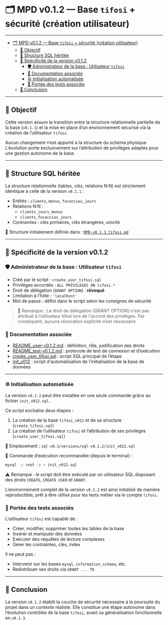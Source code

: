 # 🗂️ MPD v0.1.2 — Base `tifosi` + sécurité (création utilisateur)

---

- [🗂️ MPD v0.1.2 — Base `tifosi` + sécurité (création utilisateur)](#️-mpd-v012--base-tifosi--sécurité-création-utilisateur)
  - [🎯 Objectif](#-objectif)
  - [🧱 Structure SQL héritée](#-structure-sql-héritée)
  - [🔐 Spécificité de la version v0.1.2](#-spécificité-de-la-version-v012)
    - [🛡️ Administrateur de la base : Utilisateur `tifosi`](#️-administrateur-de-la-base--utilisateur-tifosi)
    - [📎 Documentation associée](#-documentation-associée)
    - [⚙️ Initialisation automatisée](#️-initialisation-automatisée)
    - [🧪 Portée des tests associés](#-portée-des-tests-associés)
  - [🧭 Conclusion](#-conclusion)

---

## 🎯 Objectif

Cette version assure la transition entre la structure relationnelle partielle de la base (`v0.1.1`) et la mise en place d’un environnement sécurisé via la création de l’utilisateur `tifosi`.

Aucun changement n’est apporté à la structure du schéma physique. L’évolution porte exclusivement sur l’attribution de privilèges adaptés pour une gestion autonome de la base.

---

## 🧱 Structure SQL héritée

La structure relationnelle (tables, clés, relations N:N) est strictement identique à celle de la version `v0.1.1` :

- Entités : `clients`, `menus`, `focaccias`, `jours`
- Relations N:N :
  - `clients_jours_menus`
  - `clients_focaccias_jours`
- Contraintes : clés primaires, clés étrangères, unicité

📎 Structure initialement définie dans : [`MPD-v0.1.1_tifosi.md`](../sql-v0.1.1/MPD-v0.1.1_tifosi.md)

---

## 🔐 Spécificité de la version v0.1.2

### 🛡️ Administrateur de la base : Utilisateur `tifosi`

- Créé par le script : `create_user_tifosi.sql`
- Privilèges accordés : `ALL PRIVILEGES ON tifosi.*`
- Droit de délégation (`GRANT OPTION`) : **révoqué**
- Limitation à l’hôte : `'localhost'`
- Mot de passe : défini dans le script selon les consignes de sécurité

> 🧠 Remarque : Le droit de délégation (GRANT OPTION) n'est pas attribué à l’utilisateur tifosi lors de l'accord des privilèges. Par conséquent, aucune révocation explicite n’est nécessaire.

### 📎 Documentation associée

- [README_user-v0.1.2.md](README_user-v0.1.2.md) : définition, rôle, justification des droits
- [README_test-v0.1.2.md](README_test-v0.1.2.md) : protocole de test de connexion et d’exécution
- [create_user_tifosi.sql](create_user_tifosi.sql) : script SQL principal de l’étape
- [init_v012](init_v012.sql) : script d'automatisation de l'initialisation de la base de données

---

### ⚙️ Initialisation automatisée

La version `v0.1.2` peut être installée en une seule commande grâce au fichier `init_v012.sql`.

Ce script enchaîne deux étapes :

1. La création de la base `tifosi_v011` et de sa structure (`create_tifosi.sql`)
2. La création de l’utilisateur `tifosi` et l’attribution de ses privilèges (`create_user_tifosi.sql`)

📁 Emplacement : `sql-v0.1/versions/sql-v0.1.2/init_v012.sql`

📌 Commande d’exécution recommandée (depuis le terminal) :

```bash  
mysql -u root -p < init_v012.sql  
```

⚠️ Remarque : le script doit être exécuté par un utilisateur SQL disposant des droits `CREATE`, `CREATE USER` et `GRANT`.

L’environnement complet de la version `v0.1.2` est ainsi initialisé de manière reproductible, prêt à être utilisé pour les tests métier via le compte `tifosi`.

### 🧪 Portée des tests associés

L’utilisateur `tifosi` est capable de :

- Créer, modifier, supprimer toutes les tables de la base
- Insérer et manipuler des données
- Exécuter des requêtes de lecture complexes
- Gérer les contraintes, clés, index

Il ne peut pas :

- Intervenir sur les bases `mysql`, `information_schema`, etc.
- Redistribuer ses droits via `GRANT ... TO`

---

## 🧭 Conclusion

La version `v0.1.2` établit la couche de sécurité nécessaire à la poursuite du projet dans un contexte réaliste. Elle constitue une étape autonome dans l’évolution contrôlée de la base `tifosi`, avant sa généralisation fonctionnelle en `v0.1.3`.
